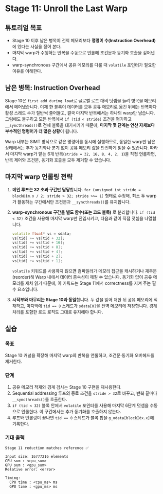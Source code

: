 # Stage 11: Unroll the Last Warp

## 튜토리얼 목표

- Stage 10 이후 남은 병목이 전역 메모리보다 **명령어 수(Instruction Overhead)** 에 있다는 사실을 짚어 본다.
- 마지막 warp가 수행하는 반복을 수동으로 언롤해 조건문과 동기화 호출을 걷어낸다.
- warp-synchronous 구간에서 공유 메모리를 다룰 때 `volatile` 포인터가 필요한 이유를 이해한다.

## 남은 병목: Instruction Overhead

Stage 10은 `first add during load`로 글로벌 로드 대비 덧셈을 늘려 병목을 메모리에서 떼어냈습니다. 이제 한 블록이 데이터를 모두 공유 메모리로 옮긴 뒤에는 반복마다 활성 스레드 수가 절반씩 줄어들고, 결국 마지막 반복에서는 하나의 warp만 남습니다. 그럼에도 불구하고 모든 반복에서 `if (tid < stride)` 조건을 평가하고 `__syncthreads()`로 전체 블록을 대기시키기 때문에, **마지막 몇 단계는 연산 자체보다 부수적인 명령어가 더 많은 상황**이 됩니다.

Warp 내부는 SIMT 방식으로 같은 명령어를 동시에 실행하므로, 동일한 warp만 남은 상태에서는 추가 동기화나 분기 없이 공유 메모리 값을 안전하게 읽을 수 있습니다. 따라서 마지막 warp가 맡는 6개 반복(`stride = 32, 16, 8, 4, 2, 1`)을 직접 언롤하면, 반복 제어와 조건문, 동기화 호출을 모두 제거할 수 있습니다.

## 마지막 warp 언롤링 전략

1. **메인 루프는 32 초과 구간만 담당**합니다. `for (unsigned int stride = blockDim.x / 2; stride > 32; stride >>= 1)` 형태로 수정해, 최소 두 warp가 활동하는 구간에서만 조건문과 `__syncthreads()`를 유지합니다.
2. **warp-synchronous 구간을 별도 함수(또는 코드 블록)** 로 분리합니다. `if (tid < 32)` 조건을 사용해 마지막 warp만 진입시키고, 다음과 같이 직접 덧셈을 나열합니다.

   ```cpp
   volatile float* vs = sdata;
   vs[tid] += vs[tid + 32];
   vs[tid] += vs[tid + 16];
   vs[tid] += vs[tid + 8];
   vs[tid] += vs[tid + 4];
   vs[tid] += vs[tid + 2];
   vs[tid] += vs[tid + 1];
   ```

   `volatile` 키워드를 사용하지 않으면 컴파일러가 메모리 접근을 캐시하거나 재주문(reorder)해 Warp 내에서 데이터 종속성이 깨질 수 있습니다. 동기화 없이 공유 메모리를 재차 읽기 때문에, 이 키워드는 Stage 11에서 correctness를 지켜 주는 필수 요소입니다.
3. **시작부와 마무리는 Stage 10과 동일**합니다. 두 값을 읽어 더한 뒤 공유 메모리에 적재하고, 마지막에 `tid == 0` 스레드가 `sdata[0]`을 전역 메모리에 저장합니다. 경계 처리를 포함한 로드 로직도 그대로 유지해야 합니다.

## 실습

### 목표

Stage 10 커널을 확장해 마지막 warp의 반복을 언롤하고, 조건문·동기화 오버헤드를 제거한다.

### 단계

1. 공유 메모리 적재와 경계 검사는 Stage 10 구현을 재사용한다.
2. Sequential addressing 루프의 종료 조건을 `stride > 32`로 바꾸고, 반복 끝마다 `__syncthreads()`를 호출한다.
3. `if (tid < 32)` 블록 안에서 `volatile` 포인터를 사용해 마지막 6단계 덧셈을 수동으로 언롤한다. 이 구간에서는 추가 동기화를 호출하지 않는다.
4. 루프와 언롤링이 끝나면 `tid == 0` 스레드가 블록 합을 `g_odata[blockIdx.x]`에 기록한다.

### 기대 출력

```
Stage 11 reduction matches reference ✅

Input size: 16777216 elements
CPU sum : <cpu_sum>
GPU sum : <gpu_sum>
Relative error: <error>

Timing:
  CPU time : <cpu_ms> ms
  GPU time : <gpu_ms> ms
```
